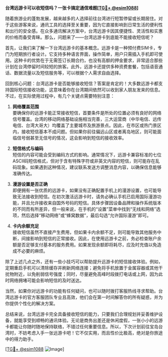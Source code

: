 **台湾远游卡可以收短信吗？一张卡搞定通信难题[[TG💪+ @esim1088](https://t.me/s/esim1088)]**

随着旅游业的蓬勃发展，越来越多的人选择前往台湾进行短暂停留或长期居住。对于这些游客来说，通讯工具的选择至关重要，因为它直接影响到日常生活的便利性和出行的安全感。在众多通讯解决方案中，台湾远游卡因其便捷性、灵活性和实惠的价格而备受青睐。那么，问题来了——台湾远游卡到底能不能接收短信呢？

首先，让我们来了解一下台湾远游卡的基本概念。远游卡是一种预付费SIM卡，专门为短期旅行者设计。它支持多种语言界面，操作简单，用户只需插入手机即可使用。这种卡的优势在于无需签订长期合约，也没有高额的押金要求，非常适合那些计划在台湾停留时间较短的旅客。此外，远游卡还提供多种资费套餐，包括语音通话、数据流量以及短信服务等，可以根据个人需求自由选择。

回到核心问题：台湾远游卡是否能够接收短信？答案是肯定的！大多数远游卡都支持国际短信接收功能，这意味着你在台湾期间依然可以收到家人朋友发来的信息。不过，在实际使用过程中，有几个关键点需要特别注意：

1. **网络覆盖范围**  
   要确保你的远游卡能正常接收短信，首要条件是所处的位置必须有良好的网络信号覆盖。台湾的移动网络基础设施相当完善，三大运营商（中华电信、远传电信、台湾大哥大）均覆盖了主要城市及旅游景点。因此，在市区或热门景区内，接收短信基本不成问题。但如果你前往偏远山区或者离岛地区，则可能面临信号弱甚至无信号的情况，这会影响到短信的接收效率。

2. **短信格式与编码**  
   短信的内容可能会受到编码方式的影响。通常情况下，远游卡兼容标准的七位ASCII码短信格式，但对于含有特殊字符或非英文内容的短信，则可能存在乱码现象。如果遇到这种情况，建议联系发送方调整消息内容，以确保信息能够准确传达。

3. **漫游设置是否正确**  
   即便拥有一张优质的远游卡，如果没有正确配置手机上的漫游设置，也可能导致无法接收到短信。在初次激活远游卡时，请务必确认手机已启用国际漫游功能，并且允许接收来自国外号码的短信。具体步骤因设备品牌和操作系统版本的不同而有所差异，但一般来说，在手机的“设置”菜单中找到“无线和网络”选项，然后选择“移动网络”或“蜂窝数据”，最后勾选“允许国际漫游”即可。

4. **卡内余额充足**  
   接收短信虽然不直接产生费用，但如果卡内余额不足，则可能导致其他服务中断，间接影响到短信的正常接收。因此，在使用远游卡之前，务必检查账户余额是否足够支付基本的服务费用。如果发现余额即将耗尽，应及时充值以免造成不必要的麻烦。

除了上述几点之外，还有一些小技巧可以帮助提升远游卡的短信接收体验。例如，定期重启手机可以清除缓存并刷新网络连接；避免将手机放置于金属容器或其他干扰物附近，以免削弱信号强度；同时，尽量避免高峰时段拨打电话或上网，因为此时网络拥堵可能会影响短信的及时送达。

当然，如果你对远游卡的功能有任何疑问，也可以随时拨打客服热线寻求帮助。台湾远游卡的官方客服团队专业且高效，他们会在第一时间解答你的所有疑惑，并为你提供个性化的解决方案。

总结来说，台湾远游卡完全具备接收短信的能力，只要我们合理规划并妥善维护设备，就能享受到顺畅的通讯体验。无论是商务出差还是休闲度假，一张小小的远游卡都能让你随时随地保持联络，不错过任何重要信息。所以，下次计划前往宝岛台湾时，不妨考虑入手一张远游卡吧！它不仅实用，而且性价比极高，绝对是你旅途中的得力助手。

[[TG💪+ @esim1088](https://t.me/s/esim1088) ![Image](https://i.postimg.cc/4NQfJmqS/Snipaste-2025-05-13-00-14-12.png)]
